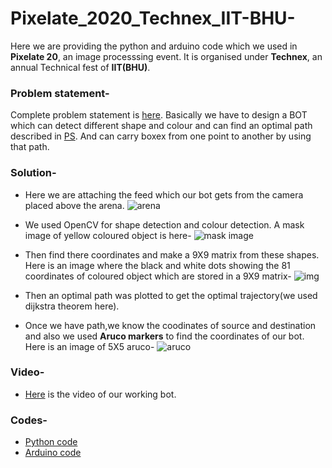 # Pixelate_2020_Technex_IIT-BHU-
Here we are providing the python and arduino code which we used in **Pixelate 20**, an image processsing event. It is organised under **Technex**, an annual Technical fest of **IIT(BHU)**.

### Problem statement-

Complete problem statement is [here](https://github.com/ujjawalece/Pixelate_2020_Technex_IIT-BHU-/blob/master/PS%20Pixelate.pdf).
Basically we have to design a BOT which can detect different shape and colour and can find an optimal path described in [PS](https://github.com/ujjawalece/Pixelate_2020_Technex_IIT-BHU-/blob/master/PS%20Pixelate.pdf). And can carry boxex from one point to another by using that path.

### Solution-
* Here we are attaching the feed which our bot gets from the camera placed above the arena.
![arena](https://github.com/ujjawalece/Pixelate_2020_Technex_IIT-BHU-/blob/master/Topview_of_arena.jpg)

* We used OpenCV for shape detection and colour detection. A mask image of yellow coloured object is here-
![mask image](https://github.com/ujjawalece/Pixelate_2020_Technex_IIT-BHU-/blob/master/Mask_image.png)

* Then find there coordinates and make a 9X9 matrix from these shapes. Here is an image where the black and white dots showing the 81 coordinates of coloured object which are stored in a 9X9 matrix-
![img](https://github.com/ujjawalece/Pixelate_2020_Technex_IIT-BHU-/blob/master/img.png)

* Then an optimal path was plotted to get the optimal trajectory(we used dijkstra theorem here).

* Once we have path,we know the coodinates of source and destination and also we used **Aruco markers** to find the coordinates of our bot. Here is an image of 5X5 aruco-
![aruco](https://github.com/ujjawalece/Pixelate_2020_Technex_IIT-BHU-/blob/master/Aruco_5x5.jpg)

### Video-

* [Here](https://drive.google.com/file/d/1IY2eWKTDYjUKQptkgh5_7EyUIm-fnXS6/view?usp=sharing) is the video of our working bot.

### Codes-

* [Python code](https://github.com/ujjawalece/Pixelate_2020_Technex_IIT-BHU-/blob/master/Python.py)
* [Arduino code](https://github.com/ujjawalece/Pixelate_2020_Technex_IIT-BHU-/blob/master/Arduino.ino)
